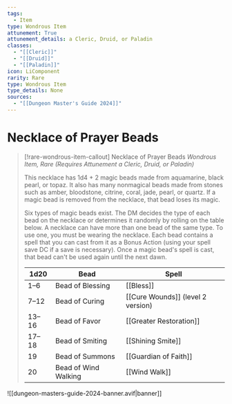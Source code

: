 ```yaml
---
tags:
  - Item
type: Wondrous Item
attunement: True
attunement_details: a Cleric, Druid, or Paladin
classes:
  - "[[Cleric]]"
  - "[[Druid]]"
  - "[[Paladin]]"
icon: LiComponent
rarity: Rare
type: Wondrous Item
type_details: None
sources: 
  - "[[Dungeon Master's Guide 2024]]"
---
```

# Necklace of Prayer Beads
>[!rare-wondrous-item-callout] Necklace of Prayer Beads
>_Wondrous Item, Rare (Requires Attunement a Cleric, Druid, or Paladin)_
>
>This necklace has 1d4 + 2 magic beads made from aquamarine, black pearl, or topaz. It also has many nonmagical beads made from stones such as amber, bloodstone, citrine, coral, jade, pearl, or quartz. If a magic bead is removed from the necklace, that bead loses its magic.
>
>Six types of magic beads exist. The DM decides the type of each bead on the necklace or determines it randomly by rolling on the table below. A necklace can have more than one bead of the same type. To use one, you must be wearing the necklace. Each bead contains a spell that you can cast from it as a Bonus Action (using your spell save DC if a save is necessary). Once a magic bead's spell is cast, that bead can't be used again until the next dawn.
>
>|1d20|Bead|Spell|
>|---|---|---|
>|1–6|Bead of Blessing|[[Bless]]|
>|7–12|Bead of Curing|[[Cure Wounds]] (level 2 version)|
>|13–16|Bead of Favor|[[Greater Restoration]]|
>|17–18|Bead of Smiting|[[Shining Smite]]|
>|19|Bead of Summons|[[Guardian of Faith]]|
>|20|Bead of Wind Walking|[[Wind Walk]]|
>


![[dungeon-masters-guide-2024-banner.avif|banner]]